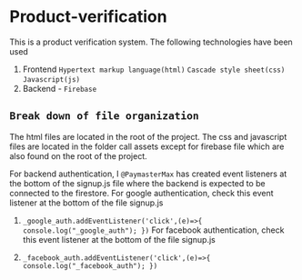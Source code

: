 # Product-verification
This is a product verification system.
The following technologies have been used
1. Frontend 
    `Hypertext markup language(html)`
    `Cascade style sheet(css)`
    `Javascript(js)`
2. Backend - `Firebase`

## `Break down of file organization`
The html files are located in the root of the project.
The css and javascript files are located in the folder call assets except for firebase file which are also found on the root of the project.
    
 For backend authentication, I `@PaymasterMax` has created event listeners at the bottom of the signup.js file where the backend is expected to be connected to the firestore.
For google authentication, check this event listener at the bottom of the file signup.js <br/>
1. `_google_auth.addEventListener('click',(e)=>{
		console.log("_google_auth");
        })`
For facebook authentication, check this event listener at the bottom of the file signup.js <br/>

1. `_facebook_auth.addEventListener('click',(e)=>{
		console.log("_facebook_auth");
	})`
        
